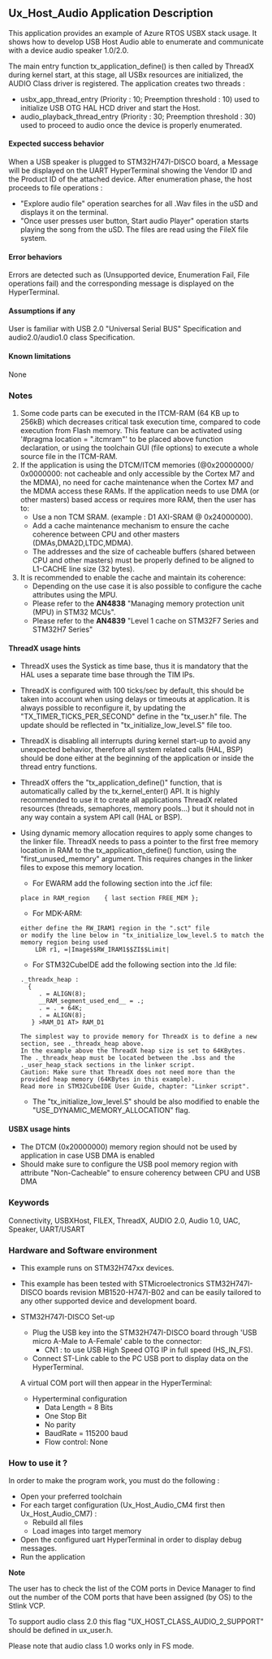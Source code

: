 
## <b>Ux_Host_Audio Application Description</b>

This application provides an example of Azure RTOS USBX stack usage. It shows how to develop USB Host Audio able to enumerate and communicate with a device audio speaker 1.0/2.0.

The main entry function tx_application_define() is then called by ThreadX during kernel start, at this stage, all USBx resources are initialized, the AUDIO Class driver is registered.
The application creates two threads :

  - usbx_app_thread_entry (Priority : 10; Preemption threshold : 10) used to initialize USB OTG HAL HCD driver and start the Host.
  - audio_playback_thread_entry (Priority : 30; Preemption threshold : 30) used to proceed to audio once the device is properly enumerated.


####  <b>Expected success behavior</b>

When a USB speaker is plugged to STM32H747I-DISCO board, a Message will be displayed on the UART HyperTerminal showing  the Vendor ID and the Product ID of the attached device.
After enumeration phase, the host proceeds to file operations :

  - "Explore audio file" operation searches for all .Wav files in the uSD and displays it on the terminal.
  - "Once user presses user button, Start audio Player" operation starts playing the song from the uSD. The files are read using the FileX file system.

#### <b>Error behaviors</b>

Errors are detected such as (Unsupported device, Enumeration Fail, File operations fail) and the corresponding message is displayed on the HyperTerminal.

#### <b>Assumptions if any</b>

User is familiar with USB 2.0 "Universal Serial BUS" Specification and audio2.0/audio1.0 class Specification.

#### <b>Known limitations</b>

None

### <b>Notes</b>

 1. Some code parts can be executed in the ITCM-RAM (64 KB up to 256kB) which decreases critical task execution time, compared to code execution from Flash memory. This feature can be activated using '#pragma location = ".itcmram"' to be placed above function declaration, or using the toolchain GUI (file options) to execute a whole source file in the ITCM-RAM.
 2.  If the application is using the DTCM/ITCM memories (@0x20000000/ 0x0000000: not cacheable and only accessible by the Cortex M7 and the MDMA), no need for cache maintenance when the Cortex M7 and the MDMA access these RAMs. If the application needs to use DMA (or other masters) based access or requires more RAM, then the user has to:
      - Use a non TCM SRAM. (example : D1 AXI-SRAM @ 0x24000000).
      - Add a cache maintenance mechanism to ensure the cache coherence between CPU and other masters (DMAs,DMA2D,LTDC,MDMA).
      - The addresses and the size of cacheable buffers (shared between CPU and other masters) must be properly defined to be aligned to L1-CACHE line size (32 bytes).
 3.  It is recommended to enable the cache and maintain its coherence:
      - Depending on the use case it is also possible to configure the cache attributes using the MPU.
      - Please refer to the **AN4838** "Managing memory protection unit (MPU) in STM32 MCUs".
      - Please refer to the **AN4839** "Level 1 cache on STM32F7 Series and STM32H7 Series"

#### <b>ThreadX usage hints</b>

 - ThreadX uses the Systick as time base, thus it is mandatory that the HAL uses a separate time base through the TIM IPs.
 - ThreadX is configured with 100 ticks/sec by default, this should be taken into account when using delays or timeouts at application. It is always possible to reconfigure it, by updating the "TX_TIMER_TICKS_PER_SECOND" define in the "tx_user.h" file. The update should be reflected in "tx_initialize_low_level.S" file too.
 - ThreadX is disabling all interrupts during kernel start-up to avoid any unexpected behavior, therefore all system related calls (HAL, BSP) should be done either at the beginning of the application or inside the thread entry functions.
 - ThreadX offers the "tx_application_define()" function, that is automatically called by the tx_kernel_enter() API.
   It is highly recommended to use it to create all applications ThreadX related resources (threads, semaphores, memory pools...)  but it should not in any way contain a system API call (HAL or BSP).
 - Using dynamic memory allocation requires to apply some changes to the linker file.
   ThreadX needs to pass a pointer to the first free memory location in RAM to the tx_application_define() function,
   using the "first_unused_memory" argument.
   This requires changes in the linker files to expose this memory location.
    + For EWARM add the following section into the .icf file:
     ```
     place in RAM_region    { last section FREE_MEM };
     ```
    + For MDK-ARM:
    ```
    either define the RW_IRAM1 region in the ".sct" file
    or modify the line below in "tx_initialize_low_level.S to match the memory region being used
        LDR r1, =|Image$$RW_IRAM1$$ZI$$Limit|
    ```
    + For STM32CubeIDE add the following section into the .ld file:
    ```
    ._threadx_heap :
      {
         . = ALIGN(8);
         __RAM_segment_used_end__ = .;
         . = . + 64K;
         . = ALIGN(8);
       } >RAM_D1 AT> RAM_D1
    ```

       The simplest way to provide memory for ThreadX is to define a new section, see ._threadx_heap above.
       In the example above the ThreadX heap size is set to 64KBytes.
       The ._threadx_heap must be located between the .bss and the ._user_heap_stack sections in the linker script.
       Caution: Make sure that ThreadX does not need more than the provided heap memory (64KBytes in this example).
       Read more in STM32CubeIDE User Guide, chapter: "Linker script".

    + The "tx_initialize_low_level.S" should be also modified to enable the "USE_DYNAMIC_MEMORY_ALLOCATION" flag.

#### <b>USBX usage hints</b>

- The DTCM (0x20000000) memory region should not be used by application in case USB DMA is enabled
-  Should make sure to configure the USB pool memory region with attribute "Non-Cacheable" to ensure coherency between CPU and USB DMA

### <b>Keywords</b>

Connectivity, USBXHost, FILEX, ThreadX, AUDIO 2.0, Audio 1.0, UAC, Speaker, UART/USART


### <b>Hardware and Software environment</b>

  - This example runs on STM32H747xx devices.
  - This example has been tested with STMicroelectronics STM32H747I-DISCO boards revision MB1520-H747I-B02
    and can be easily tailored to any other supported device and development board.

  - STM32H747I-DISCO Set-up
    - Plug the USB key into the STM32H747I-DISCO board through 'USB micro A-Male  to A-Female' cable to the connector:
      - CN1 : to use USB High Speed OTG IP in full speed (HS_IN_FS).
    - Connect ST-Link cable to the PC USB port to display data on the HyperTerminal.

    A virtual COM port will then appear in the HyperTerminal:

     - Hyperterminal configuration
       - Data Length = 8 Bits
       - One Stop Bit
       - No parity
       - BaudRate = 115200 baud
       - Flow control: None

### <b>How to use it ?</b>

In order to make the program work, you must do the following :

 - Open your preferred toolchain
 - For each target configuration (Ux_Host_Audio_CM4 first then Ux_Host_Audio_CM7) :
     - Rebuild all files
     - Load images into target memory
 - Open the configured uart HyperTerminal in order to display debug messages.
 - Run the application

<b>Note</b>

The user has to check the list of the COM ports in Device Manager to find out the number of the COM ports that have been assigned (by OS) to the Stlink VCP.

To support audio class 2.0 this flag "UX_HOST_CLASS_AUDIO_2_SUPPORT" should be defined in ux_user.h.

Please note that audio class 1.0 works only in FS mode.
